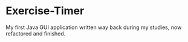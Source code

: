 # Exercise-Timer
My first Java GUI application written way back during my studies, now refactored and finished.
